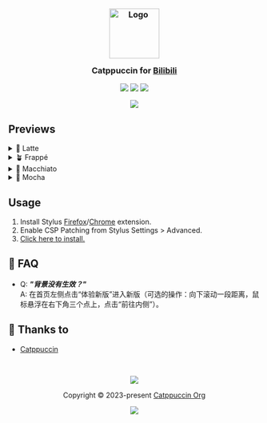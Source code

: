 <h3 align="center">
	<img src="https://raw.githubusercontent.com/catppuccin/catppuccin/main/assets/logos/exports/1544x1544_circle.png" width="100" alt="Logo"/><br/>
	<img src="https://raw.githubusercontent.com/catppuccin/catppuccin/main/assets/misc/transparent.png" height="30" width="0px"/>
	Catppuccin for <a href="https://www.bilibili.com">Bilibili</a>
	<img src="https://raw.githubusercontent.com/catppuccin/catppuccin/main/assets/misc/transparent.png" height="30" width="0px"/>
</h3>

<p align="center">
	<a href="https://github.com/vollowx/bilibili-catppuccin/stargazers"><img src="https://img.shields.io/github/stars/vollowx/bilibili-catppuccin?colorA=363a4f&colorB=b7bdf8&style=for-the-badge"></a>
	<a href="https://github.com/vollowx/bilibili-catppuccin/issues"><img src="https://img.shields.io/github/issues/vollowx/bilibili-catppuccin?colorA=363a4f&colorB=f5a97f&style=for-the-badge"></a>
	<a href="https://github.com/vollowx/bilibili-catppuccin/contributors"><img src="https://img.shields.io/github/contributors/vollowx/bilibili-catppuccin?colorA=363a4f&colorB=a6da95&style=for-the-badge"></a>
</p>

<p align="center">
	<img src="https://raw.githubusercontent.com/vollowx/bilibili-catppuccin/assets/preview.png"/>
</p>

## Previews

<details>
<summary>🌻 Latte</summary>
<img src="https://raw.githubusercontent.com/vollowx/bilibili-catppuccin/assets/latte.png"/>
</details>
<details>
<summary>🪴 Frappé</summary>
<img src="https://raw.githubusercontent.com/vollowx/bilibili-catppuccin/assets/frappe.png"/>
</details>
<details>
<summary>🌺 Macchiato</summary>
<img src="https://raw.githubusercontent.com/vollowx/bilibili-catppuccin/assets/macchiato.png"/>
</details>
<details>
<summary>🌿 Mocha</summary>
<img src="https://raw.githubusercontent.com/vollowx/bilibili-catppuccin/assets/mocha.png"/>
</details>

## Usage

1. Install Stylus [Firefox](https://addons.mozilla.org/en-GB/firefox/addon/styl-us/)/[Chrome](https://chrome.google.com/webstore/detail/stylus/clngdbkpkpeebahjckkjfobafhncgmne) extension.
2. Enable CSP Patching from Stylus Settings > Advanced.
3. [Click here to install.](https://github.com/vollowx/bilibili-catppuccin/raw/main/catppuccin.user.css)

<!-- this section is optional -->

## 🙋 FAQ

- Q: **_"背景没有生效？"_**\
  A: 在首页左侧点击“体验新版”进入新版（可选的操作：向下滚动一段距离，鼠标悬浮在右下角三个点上，点击“前往内侧”）。

## 💝 Thanks to

- [Catppuccin](https://github.com/catppuccin)

&nbsp;

<p align="center">
	<img src="https://raw.githubusercontent.com/catppuccin/catppuccin/main/assets/footers/gray0_ctp_on_line.svg?sanitize=true" />
</p>

<p align="center">
	Copyright &copy; 2023-present <a href="https://github.com/catppuccin" target="_blank">Catppuccin Org</a>
</p>

<p align="center">
	<a href="https://github.com/catppuccin/catppuccin/blob/main/LICENSE"><img src="https://img.shields.io/static/v1.svg?style=for-the-badge&label=License&message=MIT&logoColor=d9e0ee&colorA=363a4f&colorB=b7bdf8"/></a>
</p>
